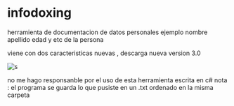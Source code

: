 # infodoxing
herramienta de documentacion de datos personales ejemplo
nombre 
apellido 
edad y etc de la persona 

viene con dos caracteristicas nuevas , descarga nueva  version 3.0

![s]()

no me hago responsanble por el uso de esta herramienta escrita en c# 
nota : el programa se guarda lo que pusiste en un .txt ordenado en la misma carpeta
